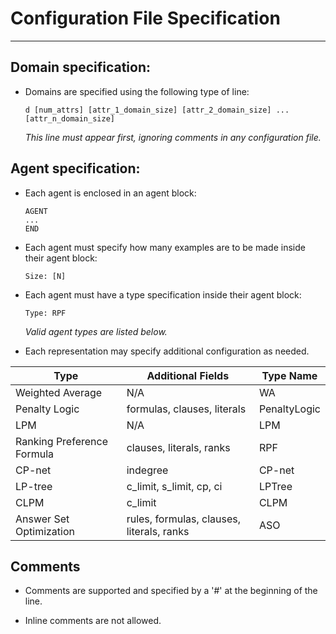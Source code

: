 # Configuration File Specification
----

## Domain specification:

- Domains are specified using the following type of line:

  ```
  d [num_attrs] [attr_1_domain_size] [attr_2_domain_size] ... [attr_n_domain_size]
  ```

  *This line must appear first, ignoring comments in any configuration file.*

## Agent specification:

- Each agent is enclosed in an agent block:

  ```
  AGENT
  ...
  END
  ```

- Each agent must specify how many examples are to be made inside their agent block:

  ```
  Size: [N]
  ```

- Each agent must have a type specification inside their agent block:

  ```
  Type: RPF
  ```

  *Valid agent types are listed below.*

- Each representation may specify additional configuration as needed.

| Type                       | Additional Fields                        | Type Name    |
|----------------------------|------------------------------------------|--------------|
| Weighted Average           | N/A                                      | WA           |
| Penalty Logic              | formulas, clauses, literals              | PenaltyLogic |
| LPM                        | N/A                                      | LPM          |
| Ranking Preference Formula | clauses, literals, ranks                 | RPF          |
| CP-net                     | indegree                                 | CP-net       |
| LP-tree                    | c_limit, s_limit, cp, ci                 | LPTree       |
| CLPM                       | c_limit                                  | CLPM         |
| Answer Set Optimization    | rules, formulas, clauses, literals, ranks| ASO          |
## Comments

- Comments are supported and specified by a '#' at the beginning of the line.

- Inline comments are not allowed.
